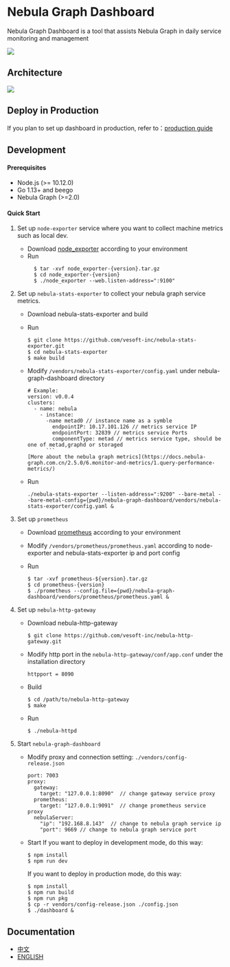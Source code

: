 # Nebula Graph Dashboard
Nebula Graph Dashboard is a tool that assists Nebula Graph in daily service monitoring and management

![](introduction.png)

## Architecture
![](./architecture.png)

## Deploy in Production
If you plan to set up dashboard in production, refer to：[production guide](DEPLOY.md)

## Development 
#### Prerequisites
- Node.js (>= 10.12.0)
- Go 1.13+ and beego
- Nebula Graph (>=2.0)

#### Quick Start
1. Set up `node-exporter` service where you want to collect machine metrics such as local dev.
    - Download [node_exporter](https://prometheus.io/download/#node_exporter) according to your environment
    - Run 
      ```
        $ tar -xvf node_exporter-{version}.tar.gz
        $ cd node_exporter-{version}
        $ ./node_exporter --web.listen-address=":9100"
      ```

2. Set up `nebula-stats-exporter` to collect your nebula graph service metrics.
    - Download nebula-stats-exporter and build
    - Run
      ```
      $ git clone https://github.com/vesoft-inc/nebula-stats-exporter.git
      $ cd nebula-stats-exporter
      $ make build
      ```

    - Modify `/vendors/nebula-stats-exporter/config.yaml` under nebula-graph-dashboard directory
      ```
      # Example:
      version: v0.0.4
      clusters:
        - name: nebula
          - instance: 
            -name metad0 // instance name as a symble
              endpointIP: 10.17.101.126 // metrics service IP
              endpointPort: 32839 // metrics service Ports
              componentType: metad // metrics service type, should be one of metad,graphd or storaged
            ```
      [More about the nebula graph metrics](https://docs.nebula-graph.com.cn/2.5.0/6.monitor-and-metrics/1.query-performance-metrics/)
    - Run
      ```
      ./nebula-stats-exporter --listen-address=":9200" --bare-metal --bare-metal-config={pwd}/nebula-graph-dashboard/vendors/nebula-stats-exporter/config.yaml &
      ```
  
3. Set up `prometheus`
    - Download [prometheus](https://prometheus.io/download/#prometheus) according to your environment

    - Modify `/vendors/prometheus/prometheus.yaml` according to node-exporter and nebula-stats-exporter ip and port config

    - Run
      ```
      $ tar -xvf prometheus-${version}.tar.gz
      $ cd prometheus-{version}
      $ ./prometheus --config.file={pwd}/nebula-graph-dashboard/vendors/prometheus/prometheus.yaml &
      ```

4. Set up `nebula-http-gateway`

    - Download nebula-http-gateway
      ```
      $ git clone https://github.com/vesoft-inc/nebula-http-gateway.git
      ```
  
    - Modify http port in the `nebula-http-gateway/conf/app.conf` under the installation directory
      ```
      httpport = 8090
      ```
    - Build
      ```
      $ cd /path/to/nebula-http-gateway
      $ make
      ```
    - Run 
      ```
      $ ./nebula-httpd
      ```

5. Start `nebula-graph-dashboard`
    - Modify proxy and connection setting: `./vendors/config-release.json`
      ```
      port: 7003
      proxy:
        gateway:
          target: "127.0.0.1:8090"  // change gateway service proxy
        prometheus:
          target: "127.0.0.1:9091"  // change prometheus service proxy
        nebulaServer:
          "ip": "192.168.8.143"  // change to nebula graph service ip
          "port": 9669 // change to nebula graph service port
      ```

    - Start
      If you want to deploy in development mode, do this way:
      ```
      $ npm install
      $ npm run dev
      ```
      If you want to deploy in production mode, do this way:
      ```
      $ npm install
      $ npm run build
      $ npm run pkg
      $ cp -r vendors/config-release.json ./config.json
      $ ./dashboard &
      ```

## Documentation 

+ [中文](https://docs.nebula-graph.com.cn/3.0.0/nebula-dashboard/1.what-is-dashboard/)
+ [ENGLISH](https://docs.nebula-graph.io/3.0.0/nebula-dashboard/1.what-is-dashboard/)
